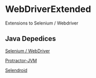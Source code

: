 # WebDriverExtended
Extensions to Selenium / Webdriver

## Java Depedices

[Selenium / WebDriver](https://github.com/SeleniumHQ/selenium)

[Protractor-JVM](https://github.com/F1tZ81/Protractor-jvm)

[Selendroid](https://github.com/selendroid/selendroid)
